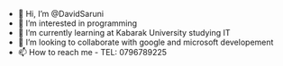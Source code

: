 - 👋 Hi, I’m @DavidSaruni
- 👀 I’m interested in programming
- 🌱 I’m currently learning at Kabarak University studying IT
- 💞️ I’m looking to collaborate with google and microsoft developement
- 📫 How to reach me - TEL: 0796789225

<!---
DavidSaruni/DavidSaruni is a ✨ special ✨ repository because its `README.md` (this file) appears on your GitHub profile.
You can click the Preview link to take a look at your changes.
--->
